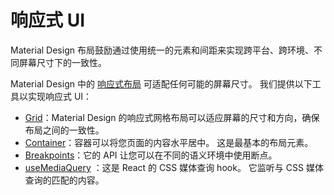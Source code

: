 # 响应式 UI

<p class="description">Material Design 布局鼓励通过使用统一的元素和间距来实现跨平台、跨环境、不同屏幕尺寸下的一致性。</p>

Material Design 中的 [响应式布局](https://material.io/design/layout/responsive-layout-grid.html) 可适配任何可能的屏幕尺寸。 我们提供以下工具以实现响应式 UI：

- [Grid](/components/grid/)：Material Design 的响应式网格布局可以适应屏幕的尺寸和方向，确保布局之间的一致性。
- [Container](/components/container/)：容器可以将您页面的内容水平居中。 这是最基本的布局元素。
- [Breakpoints](/customization/breakpoints/)：它的 API 让您可以在不同的语义环境中使用断点。
- [useMediaQuery](/components/use-media-query/) ：这是 React 的 CSS 媒体查询 hook。 它监听与 CSS 媒体查询的匹配的内容。
